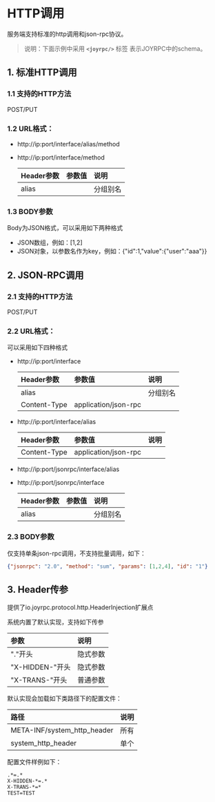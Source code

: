 HTTP调用
==
服务端支持标准的http调用和json-rpc协议。
>说明：下面示例中采用  **`<joyrpc/>`** 标签 表示JOYRPC中的schema。

## 1. 标准HTTP调用

### 1.1 支持的HTTP方法

POST/PUT

### 1.2 URL格式：

- http://ip:port/interface/alias/method
- http://ip:port/interface/method

  | Header参数 | 参数值 | 说明 |
  | :---- | :---- | :---- |
  | alias | | 分组别名 |

### 1.3 BODY参数

Body为JSON格式，可以采用如下两种格式
- JSON数组，例如：[1,2]
- JSON对象，以参数名作为key，例如：{"id":1,"value":{"user":"aaa"}}

## 2. JSON-RPC调用

### 2.1 支持的HTTP方法

POST/PUT

### 2.2 URL格式：

可以采用如下四种格式
- http://ip:port/interface
  
  | Header参数 | 参数值 | 说明 |
  | :---- | :---- | :---- |
  | alias | | 分组别名 |
  | Content-Type| application/json-rpc | |

- http://ip:port/interface/alias
  
  | Header参数 | 参数值 | 说明 |
  | :---- | :---- | :---- |
  | Content-Type| application/json-rpc | |

- http://ip:port/jsonrpc/interface/alias

- http://ip:port/jsonrpc/interface

  | Header参数 | 参数值 | 说明 |
  | :---- | :---- | :---- |
  | alias | | 分组别名 |

### 2.3 BODY参数

仅支持单条json-rpc调用，不支持批量调用，如下：

```json
{"jsonrpc": "2.0", "method": "sum", "params": [1,2,4], "id": "1"}
```

## 3. Header传参

提供了io.joyrpc.protocol.http.HeaderInjection扩展点

系统内置了默认实现，支持如下传参

| 参数 | 说明 |
| :---- | :---- | 
| "."开头 | 隐式参数 |
| "X-HIDDEN-"开头 | 隐式参数 |
| "X-TRANS-"开头 | 普通参数 |

默认实现会加载如下类路径下的配置文件：

| 路径 | 说明 |
| :---- | :---- | 
| META-INF/system_http_header | 所有 |
| system_http_header | 单个 |

配置文件样例如下：

```properties
.*=.*
X-HIDDEN-*=.*
X-TRANS-*=*
TEST=TEST
```